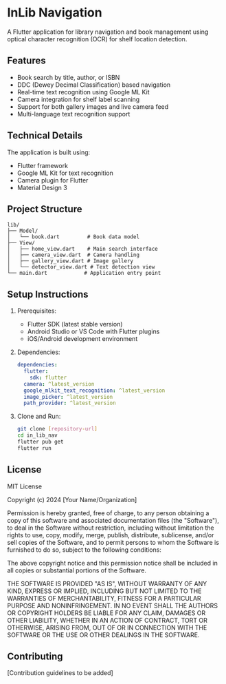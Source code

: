 # InLib Navigation

A Flutter application for library navigation and book management using optical character recognition (OCR) for shelf location detection.

## Features

- Book search by title, author, or ISBN
- DDC (Dewey Decimal Classification) based navigation
- Real-time text recognition using Google ML Kit
- Camera integration for shelf label scanning
- Support for both gallery images and live camera feed
- Multi-language text recognition support

## Technical Details

The application is built using:
- Flutter framework
- Google ML Kit for text recognition
- Camera plugin for Flutter
- Material Design 3

## Project Structure

```
lib/
├── Model/
│   └── book.dart         # Book data model
├── View/
│   ├── home_view.dart    # Main search interface
│   ├── camera_view.dart  # Camera handling
│   ├── gallery_view.dart # Image gallery
│   └── detector_view.dart # Text detection view
└── main.dart            # Application entry point
```

## Setup Instructions

1. Prerequisites:
   - Flutter SDK (latest stable version)
   - Android Studio or VS Code with Flutter plugins
   - iOS/Android development environment

2. Dependencies:
   ```yaml
   dependencies:
     flutter:
       sdk: flutter
     camera: ^latest_version
     google_mlkit_text_recognition: ^latest_version
     image_picker: ^latest_version
     path_provider: ^latest_version
   ```

3. Clone and Run:
   ```bash
   git clone [repository-url]
   cd in_lib_nav
   flutter pub get
   flutter run
   ```

## License

MIT License

Copyright (c) 2024 [Your Name/Organization]

Permission is hereby granted, free of charge, to any person obtaining a copy
of this software and associated documentation files (the "Software"), to deal
in the Software without restriction, including without limitation the rights
to use, copy, modify, merge, publish, distribute, sublicense, and/or sell
copies of the Software, and to permit persons to whom the Software is
furnished to do so, subject to the following conditions:

The above copyright notice and this permission notice shall be included in all
copies or substantial portions of the Software.

THE SOFTWARE IS PROVIDED "AS IS", WITHOUT WARRANTY OF ANY KIND, EXPRESS OR
IMPLIED, INCLUDING BUT NOT LIMITED TO THE WARRANTIES OF MERCHANTABILITY,
FITNESS FOR A PARTICULAR PURPOSE AND NONINFRINGEMENT. IN NO EVENT SHALL THE
AUTHORS OR COPYRIGHT HOLDERS BE LIABLE FOR ANY CLAIM, DAMAGES OR OTHER
LIABILITY, WHETHER IN AN ACTION OF CONTRACT, TORT OR OTHERWISE, ARISING FROM,
OUT OF OR IN CONNECTION WITH THE SOFTWARE OR THE USE OR OTHER DEALINGS IN THE
SOFTWARE.

## Contributing

[Contribution guidelines to be added]

